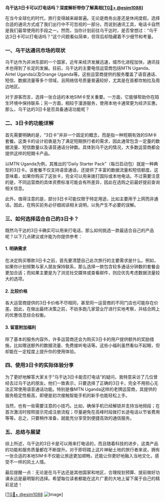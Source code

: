 **乌干达3日卡可以打电话吗？深度解析带你了解真相[[TG💪+ @esim1088](https://t.me/s/esim1088)]**

在当今全球化的时代，旅行变得越来越普遍。无论是商务出差还是休闲度假，选择合适的通讯方式成了我们出行中不可忽视的一部分。而说到通讯工具，电话卡自然是我们最常使用的手段之一。然而，当你计划前往乌干达时，是否曾想过：“乌干达3日卡可以打电话吗？”这个问题看似简单，但背后却隐藏着不少细节和考量。

### 一、乌干达通讯市场的现状

乌干达作为非洲东部的一个国家，近年来经济发展迅速，城市化进程加快，通讯技术也得到了长足的发展。目前，乌干达的主要电信运营商包括MTN Uganda、Airtel Uganda以及Orange Uganda等。这些运营商提供的服务覆盖了语音通话、短信、数据流量等多个领域，且网络信号质量普遍较好，尤其是在首都坎帕拉及周边地区。

对于游客而言，选择一张合适的本地SIM卡至关重要。一方面，它能够帮助你在陌生环境中保持联系；另一方面，相较于漫游服务，使用本地卡通常更为经济实惠。那么，乌干达的3日卡是否具备通话功能呢？

### 二、3日卡的功能详解

首先需要明确的是，“3日卡”并非一个固定的概念，而是指一种短期有效的SIM卡套餐。这类卡的设计初衷是为了满足短期旅行者的需求，因此通常包含一定量的数据流量、短信数量以及语音通话分钟数。具体到乌干达的情况，大多数运营商都会提供这样的短期卡产品。

以MTN Uganda为例，其推出的“Daily Starter Pack”（每日启动包）就是一种典型的3日卡。该套餐不仅支持语音通话，还提供了丰富的数据流量和短信额度。这意味着，如果你购买了这张卡，完全可以用来拨打国际或本地电话。不过需要注意的是，不同运营商的具体资费标准可能会有所差异，因此在选购之前最好提前查询相关信息。

此外，值得注意的是，部分3日卡可能仅限于特定用途，比如主要用于上网而非通话。因此，在购买前务必仔细阅读相关说明，以免产生不必要的误解。

### 三、如何选择适合自己的3日卡？

既然乌干达的3日卡确实可以用来打电话，那么如何挑选一款最适合自己的产品呢？以下几点建议或许能为你提供参考：

#### 1. **明确需求**
   在决定购买哪款3日卡之前，首先要清楚自己此次旅行的主要需求是什么。例如，如果你计划频繁与家人朋友保持联系，那么选择一款包含较多通话分钟数的套餐会更加合适；而如果主要是为了浏览社交媒体或查看邮件，则应优先考虑数据流量较大的选项。

#### 2. **比较价格**
   各大运营商提供的3日卡价格不尽相同，甚至同一运营商的不同门店也可能存在价差。因此，在做出最终决策之前，不妨多跑几家营业厅进行实地考察，并结合网上的优惠信息综合权衡。

#### 3. **留意附加福利**
   除了基本的服务内容外，许多运营商还会为购买3日卡的用户提供额外的奖励措施，比如赠送额外的数据流量、免费接听电话等。这些小福利虽然看似不起眼，但却能在一定程度上提升你的使用体验。

### 四、使用3日卡的实际体验分享

为了更好地解答大家关于“乌干达3日卡能否打电话”的疑问，我特意采访了几位曾经去过乌干达的朋友。他们一致表示，只要选择了正确的3日卡，完全不用担心无法正常使用语音通话功能。特别是像MTN Uganda这样的老牌运营商，其提供的服务稳定性极高，即便是初次接触智能手机的新手也能轻松上手。

当然，也有一些需要注意的小技巧。比如，确保手机已经解锁并支持当地频段；在首次激活时按照提示完成注册流程；尽量避免在高峰时段拨打长途电话以节省费用等等。总之，只要稍作准备，就能充分享受到便捷高效的通信服务。

### 五、总结与展望

综上所述，乌干达的3日卡是可以用来打电话的，而且随着科技的进步，这类产品的功能和服务质量都在不断提升。对于即将踏上这片神秘土地的旅行者来说，拥有一张合适的本地SIM卡不仅能让旅途更加顺畅，还能让你更好地融入当地文化，感受不一样的风土人情。

最后提醒一点：无论是在乌干达还是其他国家和地区，合理规划预算、提前做好功课永远是最明智的选择。希望每位读者都能在这片广袤的大地上留下属于自己的精彩足迹！

[[TG💪+ @esim1088](https://t.me/s/esim1088) ![Image](https://i.postimg.cc/4NQfJmqS/Snipaste-2025-05-13-00-14-12.png)]